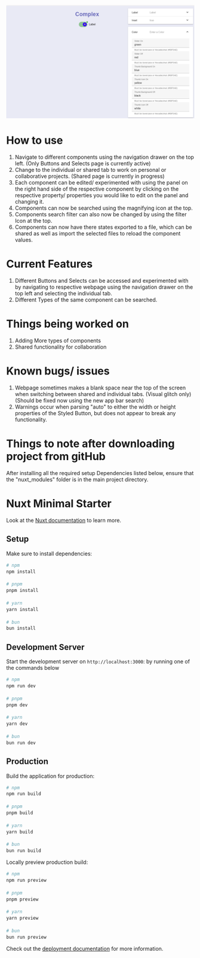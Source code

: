 ![alt text](image-1.png)

# How to use
1) Navigate to different components using the navigation drawer on the top left. (Only Buttons and Selects page is currently active)
2) Change to the individual or shared tab to work on personal or collaborative projects. (Shared page is currently in progress)
3) Each component can be edited/ experimented with using the panel on the right hand side of the respective component by clicking on the respective property/ properties you would like to edit on the panel and changing it. 
4) Components can now be searched using the magnifying icon at the top.
5) Components search filter can also now be changed by using the filter Icon at the top.
6) Components can now have there states exported to a file, which can be shared as well as import the selected files to reload the component values.

# Current Features
1) Different Buttons and Selects can be accessed and experimented with by navigating to respective webpage using the navigation drawer on the top left and selecting the individual tab.
2) Different Types of the same component can be searched.

# Things being worked on
1) Adding More types of components
2) Shared functionality for collaboration

# Known bugs/ issues
1) Webpage sometimes makes a blank space near the top of the screen when switching between shared and individual tabs. (Visual glitch only) (Should be fixed now using the new app bar search)
2) Warnings occur when parsing "auto" to either the width or height properties of the Styled Button, but does not appear to break any functionality.

# Things to note after downloading project from gitHub
After installing all the required setup Dependencies listed below, ensure that the "nuxt_modules" folder is in the main project directory.
 
# Nuxt Minimal Starter

Look at the [Nuxt documentation](https://nuxt.com/docs/getting-started/introduction) to learn more.

## Setup

Make sure to install dependencies:

```bash
# npm
npm install

# pnpm
pnpm install

# yarn
yarn install

# bun
bun install
```

## Development Server

Start the development server on `http://localhost:3000`: by running one of the commands below

```bash
# npm
npm run dev

# pnpm
pnpm dev

# yarn
yarn dev

# bun
bun run dev
```

## Production

Build the application for production:

```bash
# npm
npm run build

# pnpm
pnpm build

# yarn
yarn build

# bun
bun run build
```

Locally preview production build:

```bash
# npm
npm run preview

# pnpm
pnpm preview

# yarn
yarn preview

# bun
bun run preview
```

Check out the [deployment documentation](https://nuxt.com/docs/getting-started/deployment) for more information.

